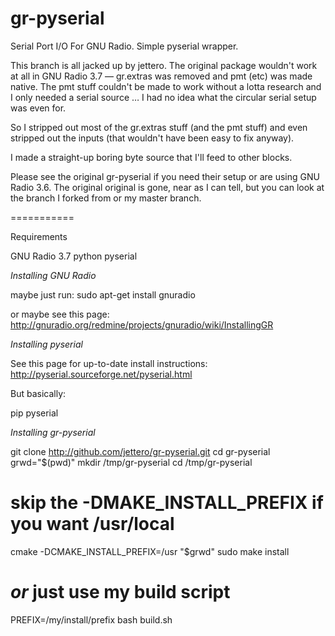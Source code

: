 gr-pyserial
===========

Serial Port I/O For GNU Radio.  Simple pyserial wrapper.

This branch is all jacked up by jettero.  The original package wouldn't work at
all in GNU Radio 3.7 — gr.extras was removed and pmt (etc) was made native.  The
pmt stuff couldn't be made to work without a lotta research and I only needed a
serial source … I had no idea what the circular serial setup was even for.

So I stripped out most of the gr.extras stuff (and the pmt stuff) and even
stripped out the inputs (that wouldn't have been easy to fix anyway).

I made a straight-up boring byte source that I'll feed to other blocks.

Please see the original gr-pyserial if you need their setup or are using GNU
Radio 3.6.  The original original is gone, near as I can tell, but you can look
at the branch I forked from or my master branch.

===========

Requirements

GNU Radio 3.7
python 
pyserial

*Installing GNU Radio*

maybe just run:
sudo apt-get install gnuradio

or maybe see this page:
http://gnuradio.org/redmine/projects/gnuradio/wiki/InstallingGR


*Installing pyserial*

See this page for up-to-date install instructions:
http://pyserial.sourceforge.net/pyserial.html

But basically:

pip pyserial


*Installing gr-pyserial*

git clone http://github.com/jettero/gr-pyserial.git
cd gr-pyserial
grwd="$(pwd)"
mkdir /tmp/gr-pyserial
cd /tmp/gr-pyserial
# skip the -DMAKE_INSTALL_PREFIX if you want /usr/local
cmake -DCMAKE_INSTALL_PREFIX=/usr "$grwd"
sudo make install

# *or* just use my build script
PREFIX=/my/install/prefix bash build.sh

